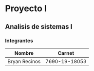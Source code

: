 # Proyecto I
## Analisis de sistemas I 

### Integrantes
| Nombre | Carnet |
|--------|--------|
| Bryan Recinos | 7690-19-18053|
